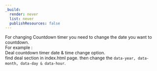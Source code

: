 ```yaml
---
_build:
  render: never
  list: never
  publishResources: false
---
```


For changing Countdown timer you need to change the date you want to countdown.  
For example :  
Deal countdown timer date &amp; time change option.  
find deal section in index.html page. then change the `data-year, data-month, data-day & data-hour`.